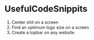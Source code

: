 # UsefulCodeSnippits

1) Center shit on a screen
2) Find an optimum logo size on a screen
3) Create a topbar on any website
